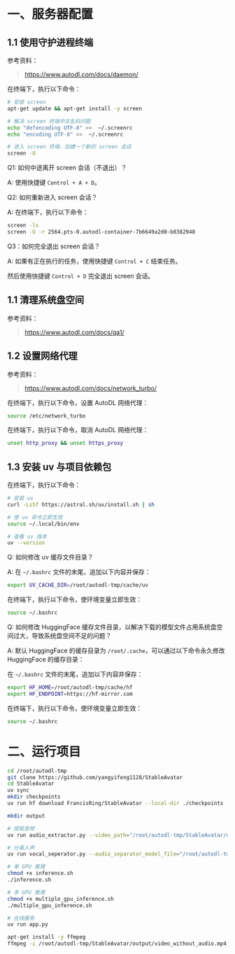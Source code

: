# 一、服务器配置

## 1.1 使用守护进程终端

参考资料：
> https://www.autodl.com/docs/daemon/

在终端下，执行以下命令：

```sh
# 安装 screen
apt-get update && apt-get install -y screen

# 解决 screen 终端中文乱码问题
echo "defencoding UTF-8" >>  ~/.screenrc
echo "encoding UTF-8" >>  ~/.screenrc

# 进入 screen 终端，创建一个新的 screen 会话
screen -U
```

Q1: 如何中途离开 screen 会话（不退出）？

A: 使用快捷键 `Control + A + D`。

Q2: 如何重新进入 screen 会话？

A: 在终端下，执行以下命令：

```sh
screen -ls
screen -U -r 2564.pts-0.autodl-container-7b6649a2d0-b8382948
```

Q3：如何完全退出 screen 会话？

A: 如果有正在执行的任务，使用快捷键 `Control + C` 结束任务。

然后使用快捷键 `Control + D` 完全退出 screen 会话。

## 1.1 清理系统盘空间

参考资料：
> https://www.autodl.com/docs/qa1/

## 1.2 设置网络代理

参考资料：
> https://www.autodl.com/docs/network_turbo/

在终端下，执行以下命令，设置 AutoDL 网络代理：

```sh
source /etc/network_turbo
```

在终端下，执行以下命令，取消 AutoDL 网络代理：

```sh
unset http_proxy && unset https_proxy
```

## 1.3 安装 uv 与项目依赖包

在终端下，执行以下命令：

```sh
# 安装 uv
curl -LsSf https://astral.sh/uv/install.sh | sh

# 使 uv 命令立即生效
source ~/.local/bin/env

# 查看 uv 版本
uv --version
```

Q: 如何修改 uv 缓存文件目录？

A: 在 `~/.bashrc` 文件的末尾，追加以下内容并保存：

```sh
export UV_CACHE_DIR=/root/autodl-tmp/cache/uv
```

在终端下，执行以下命令，使环境变量立即生效：

```sh
source ~/.bashrc
```

Q: 如何修改 HuggingFace 缓存文件目录，以解决下载的模型文件占用系统盘空间过大，导致系统盘空间不足的问题？

A: 默认 HuggingFace 的缓存目录为 `/root/.cache`，可以通过以下命令永久修改 HuggingFace 的缓存目录：

在 `~/.bashrc` 文件的末尾，追加以下内容并保存：

```sh
export HF_HOME=/root/autodl-tmp/cache/hf
export HF_ENDPOINT=https://hf-mirror.com
```

在终端下，执行以下命令，使环境变量立即生效：

```sh
source ~/.bashrc
```

# 二、运行项目

```sh
cd /root/autodl-tmp
git clone https://github.com/yangyifeng1128/StableAvatar
cd StableAvatar
uv sync
mkdir checkpoints
uv run hf download FrancisRing/StableAvatar --local-dir ./checkpoints
```

```sh
mkdir output

# 提取音频
uv run audio_extractor.py --video_path="/root/autodl-tmp/StableAvatar/output/video.mp4" --saved_audio_path="/root/autodl-tmp/StableAvatar/output/audio.wav"

# 分离人声
uv run vocal_seperator.py --audio_separator_model_file="/root/autodl-tmp/StableAvatar/checkpoints/Kim_Vocal_2.onnx" --audio_file_path="/root/autodl-tmp/StableAvatar/output/audio.wav" --saved_vocal_path="/root/autodl-tmp/StableAvatar/output/vocal.wav"

# 单 GPU 推理
chmod +x inference.sh
./inference.sh

# 多 GPU 推理
chmod +x multiple_gpu_inference.sh
./multiple_gpu_inference.sh

# 在线服务
uv run app.py

apt-get install -y ffmpeg
ffmpeg -i /root/autodl-tmp/StableAvatar/output/video_without_audio.mp4 -i /root/autodl-tmp/StableAvatar/examples/case-1/audio.wav -c:v copy -c:a aac -shortest /root/autodl-tmp/StableAvatar/output/video_with_audio.mp4
```
